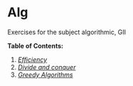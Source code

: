 # Alg
Exercises for the subject algorithmic, GII 


**Table of Contents:**

1. *[Efficiency](P1)*
2. *[Divide and conquer](P2)*
3. *[Greedy Algorithms](P3)*
